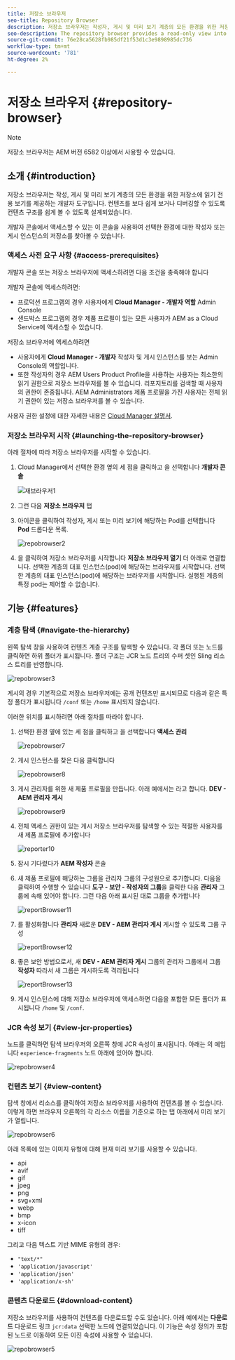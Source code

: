 ```yaml
---
title: 저장소 브라우저
seo-title: Repository Browser
description: 저장소 브라우저는 작성자, 게시 및 미리 보기 계층의 모든 환경을 위한 저장소에 읽기 전용 보기를 제공합니다.
seo-description: The repository browser provides a read-only view into the repository for all environments on author, publish, and preview tiers.
source-git-commit: 76e28ca5628fb985df21f53d1c3e9898985dc736
workflow-type: tm+mt
source-wordcount: '781'
ht-degree: 2%

---
```



# 저장소 브라우저 {#repository-browser}

>[!NOTE]
>
>저장소 브라우저는 AEM 버전 6582 이상에서 사용할 수 있습니다.

## 소개 {#introduction}

저장소 브라우저는 작성, 게시 및 미리 보기 계층의 모든 환경을 위한 저장소에 읽기 전용 보기를 제공하는 개발자 도구입니다. 컨텐츠를 보다 쉽게 보거나 디버깅할 수 있도록 컨텐츠 구조를 쉽게 볼 수 있도록 설계되었습니다.

개발자 콘솔에서 액세스할 수 있는 이 콘솔을 사용하여 선택한 환경에 대한 작성자 또는 게시 인스턴스의 저장소를 찾아볼 수 있습니다.

### 액세스 사전 요구 사항 {#access-prerequisites}

개발자 콘솔 또는 저장소 브라우저에 액세스하려면 다음 조건을 충족해야 합니다

개발자 콘솔에 액세스하려면:

* 프로덕션 프로그램의 경우 사용자에게 **Cloud Manager - 개발자 역할** Admin Console
* 샌드박스 프로그램의 경우 제품 프로필이 있는 모든 사용자가 AEM as a Cloud Service에 액세스할 수 있습니다.

저장소 브라우저에 액세스하려면

* 사용자에게 **Cloud Manager - 개발자** 작성자 및 게시 인스턴스를 보는 Admin Console의 역할입니다.
* 또한 작성자의 경우 AEM Users Product Profile을 사용하는 사용자는 최소한의 읽기 권한으로 저장소 브라우저를 볼 수 있습니다. 리포지토리를 검색할 때 사용자의 권한이 존중됩니다. AEM Administrators 제품 프로필을 가진 사용자는 전체 읽기 권한이 있는 저장소 브라우저를 볼 수 있습니다.

사용자 권한 설정에 대한 자세한 내용은 [Cloud Manager 설명서](https://experienceleague.adobe.com/docs/experience-manager-cloud-manager/using/requirements/setting-up-users-and-roles.html).

### 저장소 브라우저 시작 {#launching-the-repository-browser}

아래 절차에 따라 저장소 브라우저를 시작할 수 있습니다.

1. Cloud Manager에서 선택한 환경 옆의 세 점을 클릭하고 을 선택합니다 **개발자 콘솔**

   ![재브라우저1](/help/implementing/developing/tools/assets/repobrowser1.png)

1. 그런 다음 **저장소 브라우저** 탭
1. 아이콘을 클릭하여 작성자, 게시 또는 미리 보기에 해당하는 Pod를 선택합니다 **Pod** 드롭다운 목록.

   ![repobrowser2](/help/implementing/developing/tools/assets/repobrowser2.png)

1. 을 클릭하여 저장소 브라우저를 시작합니다 **저장소 브라우저 열기** 더 아래로 연결합니다. 선택한 계층의 대표 인스턴스(pod)에 해당하는 브라우저를 시작합니다. 선택한 계층의 대표 인스턴스(pod)에 해당하는 브라우저를 시작합니다. 실행된 계층의 특정 pod는 제어할 수 없습니다.

## 기능 {#features}

### 계층 탐색 {#navigate-the-hierarchy}

왼쪽 탐색 창을 사용하여 컨텐츠 계층 구조를 탐색할 수 있습니다. 각 폴더 또는 노드를 클릭하면 하위 폴더가 표시됩니다. 폴더 구조는 JCR 노드 트리의 수퍼 셋인 Sling 리소스 트리를 반영합니다.

![repobrowser3](/help/implementing/developing/tools/assets/repobrowser3.png)

게시의 경우 기본적으로 저장소 브라우저에는 공개 컨텐츠만 표시되므로 다음과 같은 특정 폴더가 표시됩니다 `/conf` 또는 `/home` 표시되지 않습니다.

이러한 위치를 표시하려면 아래 절차를 따라야 합니다.

1. 선택한 환경 옆에 있는 세 점을 클릭하고 을 선택합니다 **액세스 관리**

   ![repobrowser7](/help/implementing/developing/tools/assets/repobrowser7.png)

1. 게시 인스턴스를 찾은 다음 클릭합니다

   ![repobrowser8](/help/implementing/developing/tools/assets/repobrowser8.png)

1. 게시 관리자를 위한 새 제품 프로필을 만듭니다. 아래 예에서는 라고 합니다. **DEV - AEM 관리자 게시**

   ![repobrowser9](/help/implementing/developing/tools/assets/repobrowser9.png)

1. 전체 액세스 권한이 있는 게시 저장소 브라우저를 탐색할 수 있는 적절한 사용자를 새 제품 프로필에 추가합니다

   ![reporter10](/help/implementing/developing/tools/assets/repobrowser10.png)

1. 잠시 기다렸다가 **AEM 작성자** 콘솔
1. 새 제품 프로필에 해당하는 그룹을 관리자 그룹의 구성원으로 추가합니다. 다음을 클릭하여 수행할 수 있습니다 **도구 - 보안 - 작성자의 그룹**&#x200B;을 클릭한 다음 **관리자** 그룹에 속해 있어야 합니다. 그런 다음 아래 표시된 대로 그룹을 추가합니다

   ![reportBrowser11](/help/implementing/developing/tools/assets/repobrowser11.png)

1. 를 활성화합니다 **관리자** 새로운 **DEV - AEM 관리자 게시** 게시할 수 있도록 그룹 구성

   ![reportBrowser12](/help/implementing/developing/tools/assets/repobrowser12.png)

1. 좋은 보안 방법으로서, 새 **DEV - AEM 관리자 게시** 그룹의 관리자 그룹에서 그룹 **작성자** 따라서 새 그룹은 게시하도록 격리됩니다

   ![reportBrowser13](/help/implementing/developing/tools/assets/repobrowser13.png)

1. 게시 인스턴스에 대해 저장소 브라우저에 액세스하면 다음을 포함한 모든 폴더가 표시됩니다 `/home` 및 `/conf`.

### JCR 속성 보기 {#view-jcr-properties}

노드를 클릭하면 탐색 브라우저의 오른쪽 창에 JCR 속성이 표시됩니다. 아래는 의 예입니다 `experience-fragments` 노드 아래에 있어야 합니다.

![repobrowser4](/help/implementing/developing/tools/assets/repobrowser41.png)

### 컨텐츠 보기 {#view-content}

탐색 창에서 리소스를 클릭하여 저장소 브라우저를 사용하여 컨텐츠를 볼 수 있습니다. 이렇게 하면 브라우저 오른쪽의 각 리소스 이름을 기준으로 하는 탭 아래에서 미리 보기가 열립니다.

![repobrowser6](/help/implementing/developing/tools/assets/repobrowser61.png)

아래 목록에 있는 이미지 유형에 대해 현재 미리 보기를 사용할 수 있습니다.

* api
* avif
* gif
* jpeg
* png
* svg+xml
* webp
* bmp
* x-icon
* tiff

그리고 다음 텍스트 기반 MIME 유형의 경우:

* `"text/*"`
* `'application/javascript'`
* `'application/json'`
* `'application/x-sh'`

### 콘텐츠 다운로드 {#download-content}

저장소 브라우저를 사용하여 컨텐츠를 다운로드할 수도 있습니다. 아래 예에서는 **다운로드** 다운로드 링크 `jcr:data` 선택한 노드에 연결되었습니다. 이 기능은 속성 정의가 포함된 노드로 이동하여 모든 이진 속성에 사용할 수 있습니다.

![repobrowser5](/help/implementing/developing/tools/assets/repobrowser52.png)
